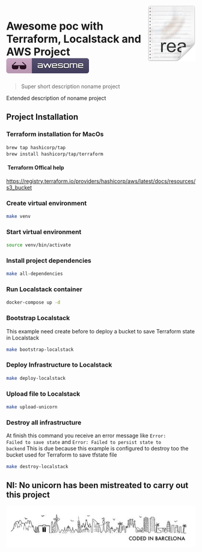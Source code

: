<img src="readme/icon.png" align="right" />

# Awesome poc with Terraform, Localstack and AWS Project [![Awesome](readme/badge.svg)](https://github.com/sindresorhus/awesome#readme)

> Super short description noname project

Extended description of noname project

## Project Installation

### Terraform installation for MacOs

~~~bash
brew tap hashicorp/tap
brew install hashicorp/tap/terraform
~~~~

####  Terraform Offical help

<https://registry.terraform.io/providers/hashicorp/aws/latest/docs/resources/s3_bucket>

### Create virtual environment

~~~bash
make venv
~~~

### Start virtual environment

~~~bash
source venv/bin/activate
~~~

### Install project dependencies

~~~bash
make all-dependencies
~~~

### Run Localstack container

~~~bash
docker-compose up -d
~~~

### Bootstrap Localstack

This example need create before to deploy a bucket to save Terraform state in Localstack

~~~bash
make bootstrap-localstack
~~~

### Deploy Infrastructure to Localstack

~~~bash
make deploy-localstack
~~~

### Upload file to Localstack

~~~bash
make upload-unicorn
~~~

### Destroy all infrastructure

At finish this command you receive an error message like <code>Error: Failed to save state</code> and <code>Error: Failed to
persist state to backend</code>
This is due because this example is configured to destroy too the bucket used for Terraform to save tfstate file

~~~bash
make destroy-localstack
~~~

NI: No unicorn has been mistreated to carry out this project
---
<!-- Pit i Collons -->
![Coded In Barcelona](https://raw.githubusercontent.com/leguim-repo/leguim-repo/master/img/currentfooter.png)
